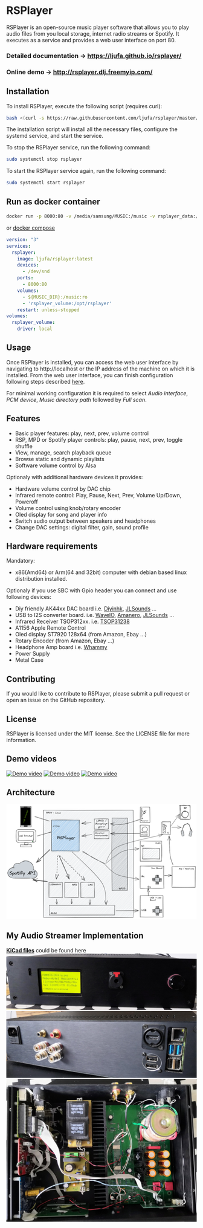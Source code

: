 # RSPlayer
RSPlayer is an open-source music player software that allows you to play audio files from you local storage, internet radio streams or Spotify. It executes as a service and provides a web user interface on port 80.

### Detailed documentation -> https://ljufa.github.io/rsplayer/
### Online demo -> http://rsplayer.dlj.freemyip.com/

## Installation
To install RSPlayer, execute the following script (requires curl):
```bash
bash <(curl -s https://raw.githubusercontent.com/ljufa/rsplayer/master/install.sh)
```
The installation script will install all the necessary files, configure the systemd service, and start the service.

To stop the RSPlayer service, run the following command:
```bash
sudo systemctl stop rsplayer
```
To start the RSPlayer service again, run the following command:
```bash
sudo systemctl start rsplayer
```
## Run as docker container
```bash
docker run -p 8000:80 -v /media/samsung/MUSIC:/music -v rsplayer_data:/opt/rsplayer --device /dev/snd -it --rm ljufa/rsplayer:latest       
```
or [docker compose](docker-compose.yaml)
```yaml
version: "3"
services:
  rsplayer:
    image: ljufa/rsplayer:latest
    devices:
      - /dev/snd
    ports:
      - 8000:80
    volumes:
      - ${MUSIC_DIR}:/music:ro
      - 'rsplayer_volume:/opt/rsplayer'
    restart: unless-stopped
volumes:
  rsplayer_volume:
    driver: local

```

## Usage
Once RSPlayer is installed, you can access the web user interface by navigating to http://localhost or the IP address of the machine on which it is installed. From the web user interface, you can finish configuration following steps described [here](https://ljufa.github.io/rsplayer/#/?id=basic-configuration).

For minimal working configuration it is required to select *Audio interface*, *PCM device*, *Music directory path* followed by *Full scan*.

## Features
* Basic player features: play, next, prev, volume control
* RSP, MPD or Spotify player controls: play, pause, next, prev, toggle shuffle
* View, manage, search playback queue
* Browse static and dynamic playlists
* Software volume control by Alsa

Optionaly with additional hardware devices it provides:
* Hardware volume control by DAC chip
* Infrared remote control: Play, Pause, Next, Prev, Volume Up/Down, Poweroff
* Volume control using knob/rotary encoder
* Oled display for song and player info
* Switch audio output between speakers and headphones
* Change DAC settings: digital filter, gain, sound profile

 ## Hardware requirements
Mandatory:
* x86(Amd64) or Arm(64 and 32bit) computer with debian based linux distribution installed.

Optionaly if you use SBC with Gpio header you can connect and use following devices:
* Diy friendly AK44xx DAC board i.e. [Diyinhk](https://www.diyinhk.com/shop/audio-kits/), [JLSounds](http://jlsounds.com/products.html) ...
* USB to I2S converter board. i.e. [WaveIO](https://luckit.biz/), [Amanero](https://amanero.com/), [JLSounds](http://jlsounds.com/products.html) ...
* Infrared Receiver TSOP312xx. i.e. [TSOP31238](https://eu.mouser.com/ProductDetail/Vishay-Semiconductors/TSOP31238?qs=5rGgbCH0pB1jaK4I0GvRsw%3D%3D)
* A1156 Apple Remote Control
* Oled display ST7920 128x64 (from Amazon, Ebay ...)
* Rotary Encoder (from Amazon, Ebay ...)
* Headphone Amp board i.e. [Whammy](https://diyaudiostore.com/products/whammy-completion-kit?_pos=3&_sid=bf6542f23&_ss=r)
* Power Supply
* Metal Case

## Contributing
If you would like to contribute to RSPlayer, please submit a pull request or open an issue on the GitHub repository.

## License
RSPlayer is licensed under the MIT license. See the LICENSE file for more information.

## Demo videos
[![Demo video](https://img.youtube.com/vi/S-LKkZeLEQ0/hqdefault.jpg)](https://youtu.be/S-LKkZeLEQ0)
[![Demo video](https://img.youtube.com/vi/kH-_5-JRHrw/hqdefault.jpg)](https://youtu.be/kH-_5-JRHrw)
[![Demo video](https://img.youtube.com/vi/biqSZ9TTWOg/hqdefault.jpg)](https://youtu.be/biqSZ9TTWOg)


## Architecture
![Diagram](docs/dev/architecture-2022-09-05-1620.png)
## My Audio Streamer Implementation
**[KiCad files](docs/kicad/)** could be found here
![front](docs/dev/my_streamer_front_small.jpg)
![back](docs/dev/my_streamer_back_small.jpg)
![inside](docs/dev/my_streamer_inside_small.jpg)
